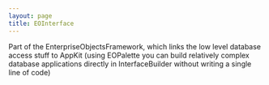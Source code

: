 ```yaml
---
layout: page
title: EOInterface
---
```


Part of the EnterpriseObjectsFramework, which links the low level database access stuff to AppKit (using EOPalette you can build relatively complex database applications directly in InterfaceBuilder without writing a single line of code)

